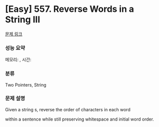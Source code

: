 # [Easy] 557. Reverse Words in a String III

[문제 링크](https://leetcode.com/problems/reverse-words-in-a-string-iii/description/) 

### 성능 요약

메모리: , 시간: 

### 분류

Two Pointers, String

### 문제 설명

<p>Given a string s, reverse the order of characters in each word</p>
<p>within a sentence while still preserving whitespace and initial word order.</p>
